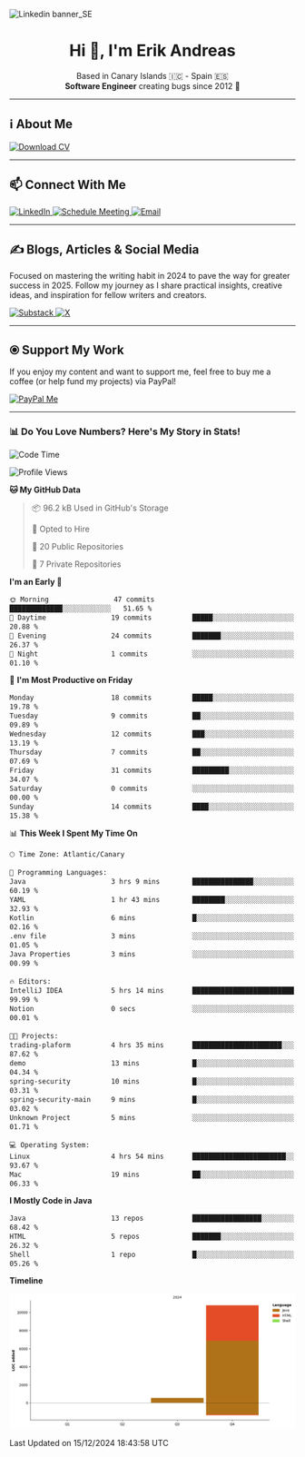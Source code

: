 ![Linkedin banner_SE](https://github.com/user-attachments/assets/a812e449-5ff5-40a9-abf4-5fd0d5b79c99)

<h1 align="center">Hi 👋, I'm Erik Andreas</h1>
<p align="center">
    Based in Canary Islands 🇮🇨 - Spain 🇪🇸
    <br>
    <strong>Software Engineer</strong> creating bugs since 2012 🚀<br>
</p>

---

## ℹ️ About Me
<p align="left">
    <a href="https://drive.proton.me/urls/26JG7XDRZC#wLWfPZ0wnNda" target="_blank">
        <img src="https://img.shields.io/badge/Download%20CV-4285F4?style=for-the-badge&logo=download&logoColor=white" alt="Download CV">
    </a>
</p>


---

## 📫 Connect With Me
<p align="left">
    <a href="https://www.linkedin.com/in/erik-andreas-backend-developer" target="_blank">
        <img src="https://img.shields.io/badge/LinkedIn-0077B5?style=for-the-badge&logo=linkedin&logoColor=white" alt="LinkedIn">
    </a>
    <a href="https://calendly.com/erikandreasdev/30min" target="_blank">
        <img src="https://img.shields.io/badge/Schedule%20Meeting-2088FF?style=for-the-badge&logo=googlemeet&logoColor=white" alt="Schedule Meeting">
    </a>
    <a href="mailto:erik.dvera+info@proton.me" target="_blank">
        <img src="https://img.shields.io/badge/Email-Me-D14836?style=for-the-badge&logo=gmail&logoColor=white" alt="Email">
    </a>
</p>

---

## ✍️ Blogs, Articles & Social Media
Focused on mastering the writing habit in 2024 to pave the way for greater success in 2025. Follow my journey as I share practical insights, creative ideas, and inspiration for fellow writers and creators.

<p align="left">
    <a href="https://substack.com/@erikandreas" target="_blank">
        <img src="https://img.shields.io/badge/Substack-FF6719?style=for-the-badge&logo=substack&logoColor=white" alt="Substack">
    </a>
    <a href="https://x.com/erikandreasdev" target="_blank">
        <img src="https://img.shields.io/badge/X-000000?style=for-the-badge&logo=x&logoColor=white" alt="X">
    </a>
</p>

---

## ⦿ Support My Work

If you enjoy my content and want to support me, feel free to buy me a coffee (or help fund my projects) via PayPal!

<p align="left">
    <a href="https://paypal.me/ebarretodevera?country.x=ES&locale.x=es_ES" target="_blank">
        <img src="https://img.shields.io/badge/PayPal-00457C?style=for-the-badge&logo=paypal&logoColor=white" alt="PayPal Me">
    </a>
</p>

--- 

### 📊 Do You Love Numbers? Here's My Story in Stats!

<!--START_SECTION:waka-->
![Code Time](http://img.shields.io/badge/Code%20Time-32%20hrs%2059%20mins-blue)

![Profile Views](http://img.shields.io/badge/Profile%20Views-1-blue)

**🐱 My GitHub Data** 

> 📦 96.2 kB Used in GitHub's Storage 
 > 
> 💼 Opted to Hire
 > 
> 📜 20 Public Repositories 
 > 
> 🔑 7 Private Repositories 
 > 
**I'm an Early 🐤** 

```text
🌞 Morning                47 commits          █████████████░░░░░░░░░░░░   51.65 % 
🌆 Daytime                19 commits          █████░░░░░░░░░░░░░░░░░░░░   20.88 % 
🌃 Evening                24 commits          ███████░░░░░░░░░░░░░░░░░░   26.37 % 
🌙 Night                  1 commits           ░░░░░░░░░░░░░░░░░░░░░░░░░   01.10 % 
```
📅 **I'm Most Productive on Friday** 

```text
Monday                   18 commits          █████░░░░░░░░░░░░░░░░░░░░   19.78 % 
Tuesday                  9 commits           ██░░░░░░░░░░░░░░░░░░░░░░░   09.89 % 
Wednesday                12 commits          ███░░░░░░░░░░░░░░░░░░░░░░   13.19 % 
Thursday                 7 commits           ██░░░░░░░░░░░░░░░░░░░░░░░   07.69 % 
Friday                   31 commits          █████████░░░░░░░░░░░░░░░░   34.07 % 
Saturday                 0 commits           ░░░░░░░░░░░░░░░░░░░░░░░░░   00.00 % 
Sunday                   14 commits          ████░░░░░░░░░░░░░░░░░░░░░   15.38 % 
```


📊 **This Week I Spent My Time On** 

```text
🕑︎ Time Zone: Atlantic/Canary

💬 Programming Languages: 
Java                     3 hrs 9 mins        ███████████████░░░░░░░░░░   60.19 % 
YAML                     1 hr 43 mins        ████████░░░░░░░░░░░░░░░░░   32.93 % 
Kotlin                   6 mins              █░░░░░░░░░░░░░░░░░░░░░░░░   02.16 % 
.env file                3 mins              ░░░░░░░░░░░░░░░░░░░░░░░░░   01.05 % 
Java Properties          3 mins              ░░░░░░░░░░░░░░░░░░░░░░░░░   00.99 % 

🔥 Editors: 
IntelliJ IDEA            5 hrs 14 mins       █████████████████████████   99.99 % 
Notion                   0 secs              ░░░░░░░░░░░░░░░░░░░░░░░░░   00.01 % 

🐱‍💻 Projects: 
trading-plaform          4 hrs 35 mins       ██████████████████████░░░   87.62 % 
demo                     13 mins             █░░░░░░░░░░░░░░░░░░░░░░░░   04.34 % 
spring-security          10 mins             █░░░░░░░░░░░░░░░░░░░░░░░░   03.31 % 
spring-security-main     9 mins              █░░░░░░░░░░░░░░░░░░░░░░░░   03.02 % 
Unknown Project          5 mins              ░░░░░░░░░░░░░░░░░░░░░░░░░   01.71 % 

💻 Operating System: 
Linux                    4 hrs 54 mins       ███████████████████████░░   93.67 % 
Mac                      19 mins             ██░░░░░░░░░░░░░░░░░░░░░░░   06.33 % 
```

**I Mostly Code in Java** 

```text
Java                     13 repos            █████████████████░░░░░░░░   68.42 % 
HTML                     5 repos             ███████░░░░░░░░░░░░░░░░░░   26.32 % 
Shell                    1 repo              █░░░░░░░░░░░░░░░░░░░░░░░░   05.26 % 
```



**Timeline**

![Lines of Code chart](https://raw.githubusercontent.com/erikandreasdev/erikandreasdev/main/assets/bar_graph.png)


 Last Updated on 15/12/2024 18:43:58 UTC
<!--END_SECTION:waka-->

